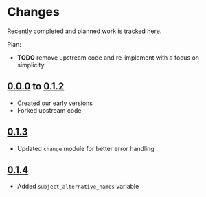 # Changes
Recently completed and planned work is tracked here.

Plan:
- **TODO** remove upstream code and re-implement with a focus on simplicity

## [0.0.0](.) to [0.1.2](.)
- Created our early versions
- Forked upstream code

## [0.1.3](.)
- Updated `change` module for better error handling

## [0.1.4](.)
- Added `subject_alternative_names` variable
